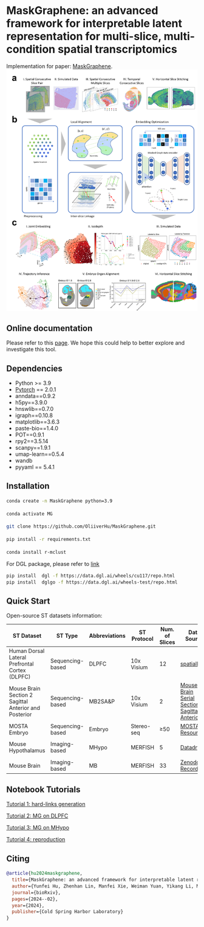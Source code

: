 <h1> MaskGraphene: an advanced framework for interpretable latent representation for multi-slice, multi-condition spatial transcriptomics </h1>

Implementation for paper:  [MaskGraphene]().
<img src="/figs/pipeline.png">

<h2>Online documentation </h2>

Please refer to this [page](https://maskgraphene-tutorial.readthedocs.io/en/latest/). We hope this could help to better explore and investigate this tool.

<h2>Dependencies </h2>

* Python >= 3.9
* [Pytorch](https://pytorch.org/) == 2.0.1
* anndata==0.9.2
* h5py==3.9.0
* hnswlib==0.7.0
* igraph==0.10.8
* matplotlib==3.6.3
* paste-bio==1.4.0
* POT==0.9.1
* rpy2==3.5.14
* scanpy==1.9.1
* umap-learn==0.5.4
* wandb
* pyyaml == 5.4.1

<h2>Installation</h2>

```bash
conda create -n MaskGraphene python=3.9 

conda activate MG

git clone https://github.com/OliiverHu/MaskGraphene.git

pip install -r requirements.txt

conda install r-mclust
```

For DGL package, please refer to [link](https://www.dgl.ai/pages/start.html)

```bash
pip install  dgl -f https://data.dgl.ai/wheels/cu117/repo.html
pip install  dglgo -f https://data.dgl.ai/wheels-test/repo.html
```

<h2>Quick Start </h2>

<!-- For quick start, you could run the scripts: 

**mouse Hypothalamus -0.19/-0.24 generate hard-links**

```bash
python ../localMG_main.py --max_epoch 3000 --max_epoch_triplet 1000 --logging False --section_ids " -0.19,-0.24" --num_class 8 --load_model False --num_hidden "512,32" 
                          --exp_fig_dir "./" --h5ad_save_dir "./" --st_data_dir "./" --alpha_l 3 --lam 1 --loss_fn "sce" --mask_rate 0.50 --in_drop 0 --attn_drop 0 --remask_rate 0.50
                          --seeds 2023 --num_remasking 1 --hvgs 0 --dataset mHypothalamus --consecutive_prior 1 --lr 0.001
```

**mouse Hypothalamus -0.19/-0.24**

```bash
python ../maskgraphene_main.py --max_epoch 3000 --max_epoch_triplet 1000 --logging False --section_ids " -0.19,-0.24" --num_class 8 --load_model False --num_hidden "512,32" 
                               --exp_fig_dir "./" --h5ad_save_dir "./" --st_data_dir "./" --alpha_l 3 --lam 1 --loss_fn "sce" --mask_rate 0.50 --in_drop 0 --attn_drop 0 --remask_rate 0.50
                               --seeds 2023 --num_remasking 1 --hvgs 0 --dataset mHypothalamus --consecutive_prior 1 --lr 0.001
```

**DLPFC 151507/151508 generate hard-links**

```bash
python ../localMG_main.py --max_epoch 2000 --max_epoch_triplet 500 --logging False --section_ids "151507,151508" --num_class 7 --load_model False --num_hidden "512,32"
                          --exp_fig_dir "./" --h5ad_save_dir "./" --st_data_dir "./"  --alpha_l 1 --lam 1 --loss_fn "sce" --mask_rate 0.5 --in_drop 0 --attn_drop 0 --remask_rate 0.1
                          --seeds 2023 --num_remasking 1 --hvgs 3000 --dataset DLPFC --consecutive_prior 1 --lr 0.001
```   

**DLPFC 151507/151508**

```bash
python ../maskgraphene_main.py --max_epoch 2000 --max_epoch_triplet 500 --logging False --section_ids "151507,151508" --num_class 7 --load_model False --num_hidden "512,32" 
                               --exp_fig_dir "./" --h5ad_save_dir "./" --st_data_dir "./" --alpha_l 1 --lam 1 --loss_fn "sce" --mask_rate 0.5 --in_drop 0 --attn_drop 0 --remask_rate 0.1 
                               --seeds 2023 --num_remasking 1 --hvgs 3000 --dataset DLPFC --consecutive_prior 1 --lr 0.001
``` -->

Open-source ST datasets information:

| ST Dataset                                     | ST Type         | Abbreviations | ST Protocol   | Num. of Slices | Data Source | Annotation Source | Download Link |
|-----------------------------------------------|-----------------|---------------|---------------|----------------|-------------|-------------------|---------------|
| Human Dorsal Lateral Prefrontal Cortex (DLPFC) | Sequencing-based | DLPFC        | 10x Visium    | 12             | [spatialLIBD](http://spatial.libd.org/spatialLIBD/) | [spatialLIBD](http://spatial.libd.org/spatialLIBD/) | [Link](https://zenodo.org/records/10698880) |
| Mouse Brain Section 2 Sagittal Anterior and Posterior | Sequencing-based | MB2SA&P      | 10x Visium    | 2              | [Mouse Brain Serial Section 2 Sagittal Anterior](https://www.10xgenomics.com/resources/datasets/mouse-brain-serial-section-2-sagittal-anterior-1-standard) | [ConGI Analysis Data](https://github.com/biomed-AI/ConGI) | [Link](https://zenodo.org/records/10698931) |
| MOSTA Embryo                                   | Sequencing-based | Embryo       | Stereo-seq    | ≥50            | [MOSTA Resource](https://db.cngb.org/stomics/mosta/resource/) | [MOSTA Resource](https://db.cngb.org/stomics/mosta/resource/) | [Link](https://zenodo.org/records/10698963) |
| Mouse Hypothalamus                             | Imaging-based   | MHypo         | MERFISH       | 5              | [Datadryad](https://datadryad.org/stash/dataset/doi:10.5061/dryad.8t8s248) | [BASS Analysis Data](https://github.com/zhengli09/BASS-Analysis/blob/master/data/MERFISH_Animal1.RData) | [Link](https://zenodo.org/records/10698909) |
| Mouse Brain                                    | Imaging-based   | MB            | MERFISH       | 33             | [Zenodo Records](https://zenodo.org/records/8167488) | [Zenodo Records](https://zenodo.org/records/8167488) | [Link](https://zenodo.org/records/8167488) |                                              | [Link](https://zenodo.org/records/8167488)                                                          |


<h2>Notebook Tutorials </h2>

[Tutorial 1: hard-links generation](https://github.com/maiziezhoulab/MaskGraphene/blob/main/Tutorial%201_Hard%20link%20generation.ipynb)

[Tutorial 2: MG on DLPFC](https://github.com/maiziezhoulab/MaskGraphene/blob/main/Tutorial%202_MaskGraphene%20on%20DLPFC.ipynb)

[Tutorial 3: MG on MHypo](https://github.com/maiziezhoulab/MaskGraphene/blob/main/Tutorial%203_MaskGraphene%20on%20MHypo.ipynb)

[Tutorial 4: reproduction](https://github.com/maiziezhoulab/MaskGraphene/blob/main/Tutorial%204_Analyses%20reproduction.ipynb)


<h2> Citing </h2>



<!-- BibTeX: -->
```bibtex
@article{hu2024maskgraphene,
  title={MaskGraphene: an advanced framework for interpretable latent representation for multi-slice, multi-condition spatial transcriptomics},
  author={Yunfei Hu, Zhenhan Lin, Manfei Xie, Weiman Yuan, Yikang Li, Mingxing Rao, Yichen Henry Liu, Wenjun Shen, Lu Zhang, and Xin Maizie Zhou},
  journal={bioRxiv},
  pages={2024--02},
  year={2024},
  publisher={Cold Spring Harbor Laboratory}
}